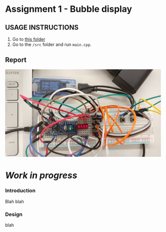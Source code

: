 # Assignment 1 - Bubble display
## USAGE INSTRUCTIONS
1. Go to [this folder](https://github.com/Mr-645/Assignment1/tree/master/Assignment%201%20-%20Bubble%20display%20-%20Arduino%20Nano)
2. Go to the `/src` folder and run `main.cpp`.
## Report
![Fully built prototype](/20190508_095920.jpg)
# *Work in progress*
### Introduction
Blah blah
### Design
blah
